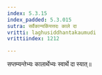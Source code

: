 ```yaml
---
index: 5.3.15
index_padded: 5.3.015
sutra: सर्वैकान्यकिंयत्तदः काले दा
vritti: laghusiddhantakaumudi
vrittiindex: 1212

---
```

सप्तम्यन्तेभ्यः कालार्थेभ्यः स्वार्थे दा स्यात्॥